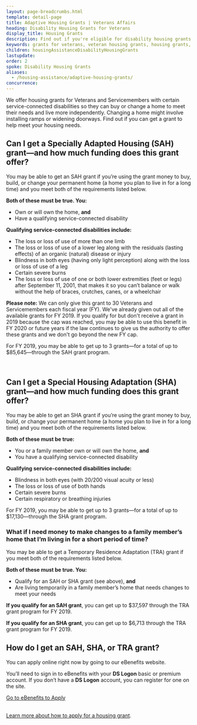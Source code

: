 ```yaml
---
layout: page-breadcrumbs.html
template: detail-page
title: Adaptive Housing Grants | Veterans Affairs
heading: Disability Housing Grants for Veterans
display_title: Housing Grants
description: Find out if you're eligible for disability housing grants for Veterans and Servicemembers with certain service-connected disabilities. We offer these grants to disabled Veterans and Servicemembers who want to buy or change a home (like adding a ramp) to meet their needs and live more independently. 
keywords: grants for veterans, veteran housing grants, housing grants, disability housing grant, grants for disabled veterans, housing grants for disabled veterans
children: housingAssistanceDisabilityHousingGrants
lastupdate:
order: 2
spoke: Disability Housing Grants
aliases:
  - /housing-assistance/adaptive-housing-grants/
concurrence:
---
```


<div class="va-introtext">

We offer housing grants for Veterans and Servicemembers with certain service-connected disabilities so they can buy or change a home to meet their needs and live more independently. Changing a home might involve installing ramps or widening doorways. Find out if you can get a grant to help meet your housing needs.

</div>

## Can I get a Specially Adapted Housing (SAH) grant—and how much funding does this grant offer?

You may be able to get an SAH grant if you’re using the grant money to buy, build, or change your permanent home (a home you plan to live in for a long time) and you meet both of the requirements listed below.

**Both of these must be true. You:**
- Own or will own the home, **and**
- Have a qualifying service-connected disability

**Qualifying service-connected disabilities include:**
- The loss or loss of use of more than one limb
- The loss or loss of use of a lower leg along with the residuals (lasting effects) of an organic (natural) disease or injury
- Blindness in both eyes (having only light perception) along with the loss or loss of use of a leg
- Certain severe burns
- The loss or loss of use of one or both lower extremities (feet or legs) after September 11, 2001, that makes it so you can’t balance or walk without the help of braces, crutches, canes, or a wheelchair <br>

**Please note:** We can only give this grant to 30 Veterans and Servicemembers each fiscal year (FY). We've already given out all of the available grants for FY 2019. If you qualify for but don't receive a grant in 2019 because the cap was reached, you may be able to use this benefit in FY 2020 or future years if the law continues to give us the authority to offer these grants and we don't go beyond the new FY cap.

For FY 2019, you may be able to get up to 3 grants—for a total of up to $85,645—through the SAH grant program.

<br>

## Can I get a Special Housing Adaptation (SHA) grant—and how much funding does this grant offer?

You may be able to get an SHA grant if you’re using the grant money to buy, build, or change your permanent home (a home you plan to live in for a long time) and you meet both of the requirements listed below.

**Both of these must be true:**

- You or a family member own or will own the home, **and**
- You have a qualifying service-connected disability

**Qualifying service-connected disabilities include:**
- Blindness in both eyes (with 20/200 visual acuity or less)
- The loss or loss of use of both hands
- Certain severe burns
- Certain respiratory or breathing injuries

For FY 2019, you may be able to get up to 3 grants—for a total of up to $17,130—through the SHA grant program.

<div class="feature" markdown=“1”>

### What if I need money to make changes to a family member’s home that I’m living in for a short period of time?

You may be able to get a Temporary Residence Adaptation (TRA) grant if you meet both of the requirements listed below.

**Both of these must be true. You:**

- Qualify for an SAH or SHA grant (see above), **and**
- Are living temporarily in a family member’s home that needs changes to meet your needs

**If you qualify for an SAH grant**, you can get up to $37,597 through the TRA grant program for FY 2019.

**If you qualify for an SHA grant**, you can get up to $6,713 through the TRA grant program for FY 2019.

</div>

## How do I get an SAH, SHA, or TRA grant?

You can apply online right now by going to our eBenefits website.

You’ll need to sign in to eBenefits with your <b>DS Logon</b> basic or premium account. If you don’t have a <b>DS Logon</b> account, you can register for one on the site.

<a class="usa-button-primary va-button-primary" href="https://www.ebenefits.va.gov/ebenefits/about/feature?feature=sah-grant">Go to eBenefits to Apply</a>

<br>
<a href="/housing-assistance/disability-housing-grants/how-to-apply/">Learn more about how to apply for a housing grant</a>.
